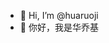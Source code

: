 - 👋 Hi, I’m @huaruoji
- 👋 你好，我是华乔基

<!---
huaruoji/huaruoji is a ✨ special ✨ repository because its `README.md` (this file) appears on your GitHub profile.
You can click the Preview link to take a look at your changes.
--->
